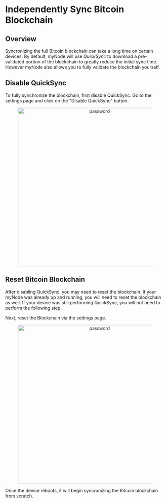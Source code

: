 # Independently Sync Bitcoin Blockchain

## Overview

Syncronizing the full Bitcoin blockchain can take a long time on certain devices. By default, myNode will use *QuickSync* to download a pre-validated portion of the blockchain to greatly reduce the initial sync time. However myNode also allows you to fully validate the blockchain yourself.

## Disable QuickSync

To fully synchronize the blockchain, first disable QuickSync. Go to the settings page and click on the "Disable QuickSync" button.

<center>
  <figure>
    <img src="/images/bitcoin/independent-sync-1.png" alt="password" style="width: 500px">
  </figure>
</center>

## Reset Bitcoin Blockchain

After disabling QuickSync, you may need to reset the blockchain. If your myNode was already up and running, you will need to reset the blockchain as well. If your device was still performing QuickSync, you will not need to perform the following step.

Next, reset the Blockchain via the settings page.

<center>
  <figure>
    <img src="/images/bitcoin/independent-sync-2.png" alt="password" style="width: 500px">
  </figure>
</center>

Once the device reboots, it will begin syncronizing the Bitcoin blockchain from scratch.
